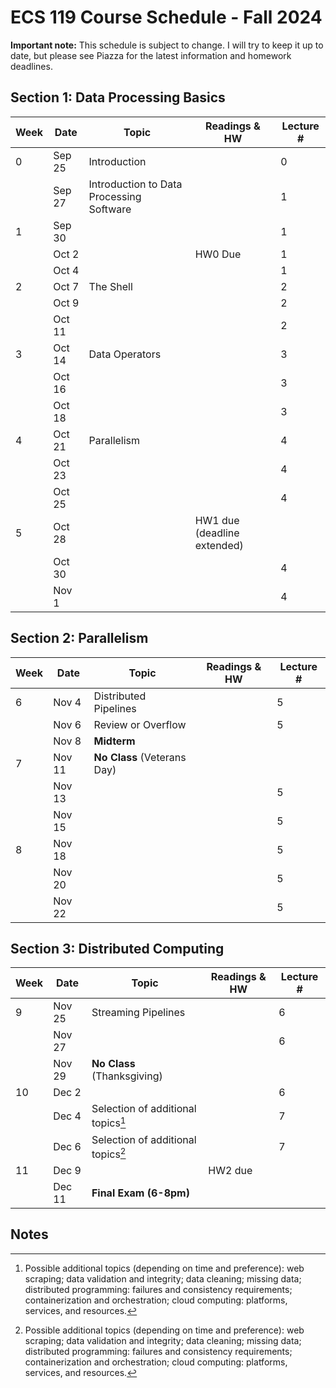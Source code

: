 # ECS 119 Course Schedule - Fall 2024

**Important note:**
This schedule is subject to change.
I will try to keep it up to date, but please see Piazza for the latest information and homework deadlines.

## Section 1: Data Processing Basics

| Week | Date | Topic | Readings & HW | Lecture # |
| --- | --- | --- | --- | --- |
| 0 | Sep 25 | Introduction |  | 0 |
|   | Sep 27 | Introduction to Data Processing Software |  | 1 |
| 1 | Sep 30 |  |  | 1 |
|   | Oct 2  |  | HW0 Due | 1 |
|   | Oct 4  |  |  | 1 |
| 2 | Oct 7  | The Shell |  | 2 |
|   | Oct 9  |  |  | 2 |
|   | Oct 11 |  |  | 2 |
| 3 | Oct 14 | Data Operators |  | 3 |
|   | Oct 16 |  |  | 3 |
|   | Oct 18 |  |  | 3 |
| 4 | Oct 21 | Parallelism |  | 4 |
|   | Oct 23 |  |  | 4 |
|   | Oct 25 |  |  | 4 |
| 5 | Oct 28 |  | HW1 due (deadline extended) |  |
|   | Oct 30 |  |  | 4 |
|   | Nov 1  |  |  | 4 |

## Section 2: Parallelism

| Week | Date | Topic | Readings & HW | Lecture # |
| --- | --- | --- | --- | --- |
| 6 | Nov 4  | Distributed Pipelines |  | 5 |
|   | Nov 6  | Review or Overflow |  | 5 |
|   | Nov 8  | **Midterm** |  |  |
| 7 | Nov 11 | **No Class** (Veterans Day) |  |  |
|   | Nov 13 |  |  | 5 |
|   | Nov 15 |  |  | 5 |
| 8 | Nov 18 |  |  | 5 |
|   | Nov 20 |  |  | 5 |
|   | Nov 22 |  |  | 5 |

## Section 3: Distributed Computing

| Week | Date | Topic | Readings & HW | Lecture # |
| --- | --- | --- | --- | --- |
| 9 | Nov 25 | Streaming Pipelines |  | 6 |
|   | Nov 27 |  |  | 6 |
|   | Nov 29 | **No Class** (Thanksgiving) |
| 10 | Dec 2 |  |  | 6 |
|    | Dec 4 | Selection of additional topics[^1] |  | 7 |
|    | Dec 6 | Selection of additional topics[^1] |  | 7 |
| 11 | Dec 9 |  | HW2 due |  |
|    | Dec 11 | **Final Exam (6-8pm)** |  |  |

## Notes

[^1]: Possible additional topics (depending on time and preference):
web scraping;
data validation and integrity;
data cleaning;
missing data;
distributed programming: failures and consistency requirements;
containerization and orchestration;
cloud computing: platforms, services, and resources.
